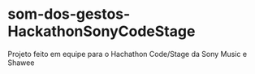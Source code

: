 # som-dos-gestos-HackathonSonyCodeStage
Projeto feito em equipe para o Hachathon Code/Stage da Sony Music e Shawee
